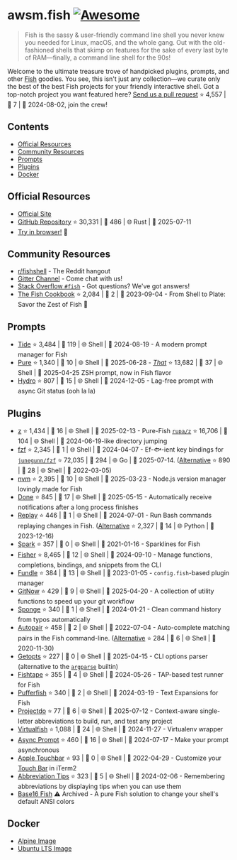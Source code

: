 # awsm.fish [![Awesome](https://awesome.re/badge.svg)](https://awesome.re)

> Fish is the sassy & user-friendly command line shell you never knew you needed for Linux, macOS, and the whole gang. Out with the old-fashioned shells that skimp on features for the sake of every last byte of RAM—finally, a command line shell for the 90s!

Welcome to the ultimate treasure trove of handpicked plugins, prompts, and other [Fish](https://fishshell.com/) goodies. You see, this isn't just any collection—we curate only the best of the best Fish projects for your friendly interactive shell. Got a top-notch project you want featured here? [Send us a pull request](https://github.com/jorgebucaran/awesome-fish/fork) ⭐ 4,557 | 🐛 7 | 📅 2024-08-02, join the crew!

## Contents

* [Official Resources](#official-resources)
* [Community Resources](#community-resources)
* [Prompts](#prompts)
* [Plugins](#plugins)
* [Docker](#docker)

## Official Resources

* [Official Site](https://fishshell.com)
* [GitHub Repository](https://github.com/fish-shell/fish-shell) ⭐ 30,331 | 🐛 486 | 🌐 Rust | 📅 2025-07-11
* [Try in browser!](https://rootnroll.com/d/fish-shell/) 🍤

## Community Resources

* [r/fishshell](https://www.reddit.com/r/fishshell) - The Reddit hangout
* [Gitter Channel](https://gitter.im/fish-shell/fish-shell) - Come chat with us!
* [Stack Overflow `#fish`](https://stackoverflow.com/questions/tagged/fish) - Got questions? We've got answers!
* [The Fish Cookbook](https://github.com/jorgebucaran/cookbook.fish) ⭐ 2,084 | 🐛 2 | 📅 2023-09-04 - From Shell to Plate: Savor the Zest of Fish 🦞

## Prompts

* [Tide](https://github.com/IlanCosman/tide) ⭐ 3,484 | 🐛 119 | 🌐 Shell | 📅 2024-08-19 - A modern prompt manager for Fish
* [Pure](https://github.com/pure-fish/pure/) ⭐ 1,340 | 🐛 10 | 🌐 Shell | 📅 2025-06-28 - [*That*](https://github.com/sindresorhus/pure) ⭐ 13,682 | 🐛 37 | 🌐 Shell | 📅 2025-04-25 ZSH prompt, now in Fish flavor
* [Hydro](https://github.com/jorgebucaran/hydro) ⭐ 807 | 🐛 15 | 🌐 Shell | 📅 2024-12-05 - Lag-free prompt with async Git status (ooh la la)

## Plugins

* [z](https://github.com/jethrokuan/z) ⭐ 1,434 | 🐛 16 | 🌐 Shell | 📅 2025-02-13 - Pure-Fish [`rupa/z`](https://github.com/rupa/z) ⭐ 16,706 | 🐛 104 | 🌐 Shell | 📅 2024-06-19-like directory jumping
* [fzf](https://github.com/PatrickF1/fzf.fish) ⭐ 2,345 | 🐛 1 | 🌐 Shell | 📅 2024-04-07 - Ef-🐟-ient key bindings for [`junegunn/fzf`](https://github.com/junegunn/fzf) ⭐ 72,035 | 🐛 294 | 🌐 Go | 📅 2025-07-14. ([Alternative](https://github.com/jethrokuan/fzf) ⭐ 890 | 🐛 28 | 🌐 Shell | 📅 2022-03-05)
* [nvm](https://github.com/jorgebucaran/nvm.fish) ⭐ 2,395 | 🐛 10 | 🌐 Shell | 📅 2025-03-23 - Node.js version manager lovingly made for Fish
* [Done](https://github.com/franciscolourenco/done) ⭐ 845 | 🐛 17 | 🌐 Shell | 📅 2025-05-15 - Automatically receive notifications after a long process finishes
* [Replay](https://github.com/jorgebucaran/replay.fish) ⭐ 446 | 🐛 1 | 🌐 Shell | 📅 2024-07-01 - Run Bash commands replaying changes in Fish. ([Alternative](https://github.com/edc/bass) ⭐ 2,327 | 🐛 14 | 🌐 Python | 📅 2023-12-16)
* [Spark](https://github.com/jorgebucaran/spark.fish) ⭐ 357 | 🐛 0 | 🌐 Shell | 📅 2021-01-16 - Sparklines for Fish
* [Fisher](https://github.com/jorgebucaran/fisher) ⭐ 8,465 | 🐛 12 | 🌐 Shell | 📅 2024-09-10 - Manage functions, completions, bindings, and snippets from the CLI
* [Fundle](https://github.com/danhper/fundle) ⭐ 384 | 🐛 13 | 🌐 Shell | 📅 2023-01-05 - `config.fish`-based plugin manager
* [GitNow](https://github.com/joseluisq/gitnow) ⭐ 429 | 🐛 9 | 🌐 Shell | 📅 2025-04-20 - A collection of utility functions to speed up your git workflow
* [Sponge](https://github.com/meaningful-ooo/sponge) ⭐ 340 | 🐛 1 | 🌐 Shell | 📅 2024-01-21 - Clean command history from typos automatically
* [Autopair](https://github.com/jorgebucaran/autopair.fish) ⭐ 458 | 🐛 2 | 🌐 Shell | 📅 2022-07-04 - Auto-complete matching pairs in the Fish command-line. ([Alternative](https://github.com/laughedelic/pisces) ⭐ 284 | 🐛 6 | 🌐 Shell | 📅 2020-11-30)
* [Getopts](https://github.com/jorgebucaran/getopts.fish) ⭐ 227 | 🐛 0 | 🌐 Shell | 📅 2025-04-15 - CLI options parser (alternative to the [`argparse`](https://fishshell.com/docs/current/cmds/argparse.html) builtin)
* [Fishtape](https://github.com/jorgebucaran/fishtape) ⭐ 355 | 🐛 4 | 🌐 Shell | 📅 2024-05-26 - TAP-based test runner for Fish
* [Pufferfish](https://github.com/nickeb96/puffer-fish) ⭐ 340 | 🐛 2 | 🌐 Shell | 📅 2024-03-19 - Text Expansions for Fish
* [Projectdo](https://github.com/paldepind/projectdo) ⭐ 77 | 🐛 6 | 🌐 Shell | 📅 2025-07-12 - Context-aware single-letter abbreviations to build, run, and test any project
* [Virtualfish](https://github.com/adambrenecki/virtualfish) ⭐ 1,088 | 🐛 24 | 🌐 Shell | 📅 2024-11-27 - Virtualenv wrapper
* [Async Prompt](https://github.com/acomagu/fish-async-prompt) ⭐ 460 | 🐛 16 | 🌐 Shell | 📅 2024-07-17 - Make your prompt asynchronous
* [Apple Touchbar](https://github.com/rodrigobdz/fish-apple-touchbar) ⭐ 93 | 🐛 0 | 🌐 Shell | 📅 2022-04-29 - Customize your [Touch Bar](https://developer.apple.com/design/human-interface-guidelines/macos/touch-bar/touch-bar-overview) in iTerm2
* [Abbreviation Tips](https://github.com/Gazorby/fish-abbreviation-tips) ⭐ 323 | 🐛 5 | 🌐 Shell | 📅 2024-02-06 - Remembering abbreviations by displaying tips when you can use them
* [Base16 Fish](https://github.com/FabioAntunes/base16-fish-shell) ⚠️ Archived - A pure Fish solution to change your shell's default ANSI colors

## Docker

* [Alpine Image](https://hub.docker.com/r/purefish/docker-fish)
* [Ubuntu LTS Image](https://hub.docker.com/r/dideler/fish-shell)
